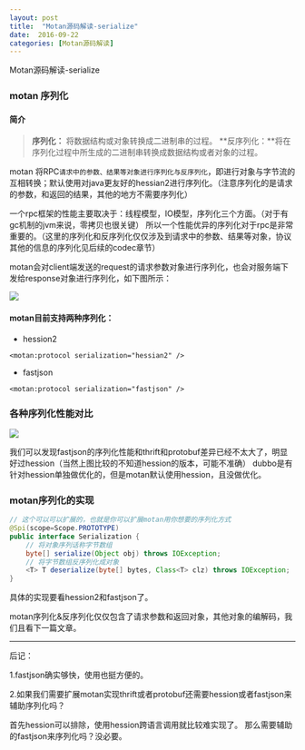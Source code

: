 ```yaml
---
layout: post
title:  "Motan源码解读-serialize"
date:  2016-09-22
categories: [Motan源码解读]
---
```

Motan源码解读-serialize


### motan 序列化

#### 简介

>**序列化：** 将数据结构或对象转换成二进制串的过程。
> **反序列化：**将在序列化过程中所生成的二进制串转换成数据结构或者对象的过程。



motan 将RPC`请求中的参数、结果等对象进行序列化与反序列化`，即进行对象与字节流的互相转换；默认使用对java更友好的hessian2进行序列化。（注意序列化的是请求的参数，和返回的结果，其他的地方不需要序列化）


一个rpc框架的性能主要取决于：线程模型，IO模型，序列化三个方面。（对于有gc机制的jvm来说，零拷贝也很关键）
所以一个性能优异的序列化对于rpc是非常重要的。（这里的序列化和反序列化仅仅涉及到请求中的参数、结果等对象，协议其他的信息的序列化见后续的codec章节）

motan会对client端发送的request的请求参数对象进行序列化，也会对服务端下发给response对象进行序列化，如下图所示：

![](/code/images//motan/motan-register-server-client.jpg)

#### motan目前支持两种序列化：

- hession2

```
<motan:protocol serialization="hessian2" />		
```

- fastjson

```
<motan:protocol serialization="fastjson" />		
```


### 各种序列化性能对比

![](/code/images//motan/serialize.png)

我们可以发现fastjson的序列化性能和thrift和protobuf差异已经不太大了，明显好过hession（当然上图比较的不知道hession的版本，可能不准确）
dubbo是有针对hession单独做优化的，但是motan默认使用hession，且没做优化。
### motan序列化的实现
``` java
// 这个可以可以扩展的，也就是你可以扩展motan用你想要的序列化方式
@Spi(scope=Scope.PROTOTYPE)
public interface Serialization {
	// 将对象序列话称字节数组
	byte[] serialize(Object obj) throws IOException;
	// 将字节数组反序列化成对象
	<T> T deserialize(byte[] bytes, Class<T> clz) throws IOException;
}
```
具体的实现要看hession2和fastjson了。

motan序列化&反序列化仅仅包含了请求参数和返回对象，其他对象的编解码，我们且看下一篇文章。


----
后记：

1.fastjson确实够快，使用也挺方便的。

2.如果我们需要扩展motan实现thrift或者protobuf还需要hession或者fastjson来辅助序列化吗？

首先hession可以排除，使用hession跨语言调用就比较难实现了。
那么需要辅助的fastjson来序列化吗？没必要。

